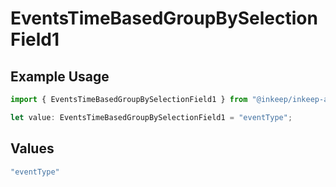 # EventsTimeBasedGroupBySelectionField1

## Example Usage

```typescript
import { EventsTimeBasedGroupBySelectionField1 } from "@inkeep/inkeep-analytics/models/components";

let value: EventsTimeBasedGroupBySelectionField1 = "eventType";
```

## Values

```typescript
"eventType"
```